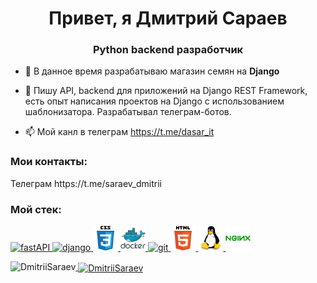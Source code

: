 <h1 align="center">Привет, я Дмитрий Сараев</h1>
<h3 align="center">Python backend разработчик</h3>



- 🔭 В данное время разрабатываю магазин семян на **Django** 
 

- 🌱 Пишу API, backend для приложений на Django REST Framework, есть опыт написания проектов на Django с использованием шаблонизатора. Разрабатывал телеграм-ботов.

- 📫 Мой канл в телеграм https://t.me/dasar_it

<h3 align="left">Мои контакты:</h3>
<p align="left">
Телеграм https://t.me/saraev_dmitrii
</p>

<h3 align="left">Мой стек:</h3>
<p align="left"> <a href="https://www.python.org/" target="_blank" rel="noreferrer"> <img src="https://external-content.duckduckgo.com/iu/?u=https%3A%2F%2Ftse4.mm.bing.net%2Fth%3Fid%3DOIP.d9Ob12ZXFxWKCTa8K8niiAHaHa%26pid%3DApi&f=1&ipt=7243db93a794562387a8cbbcb746847101b54335aa6d82b398010cacad6dfe44&ipo=images" alt="fastAPI" width="40" height="40"/> </a> <a href="https://www.djangoproject.com/" target="_blank" rel="noreferrer"> <img src="https://cdn.iconscout.com/icon/free/png-512/djangoproject-2752208-2285025.png?f=avif&w=512" alt="django" width="40" height="40"/> </a> <a href="https://www.w3schools.com/css/" target="_blank" rel="noreferrer"> <img src="https://raw.githubusercontent.com/devicons/devicon/master/icons/css3/css3-original-wordmark.svg" alt="css3" width="40" height="40"/> </a> <a href="https://www.docker.com/" target="_blank" rel="noreferrer"> <img src="https://raw.githubusercontent.com/devicons/devicon/master/icons/docker/docker-original-wordmark.svg" alt="docker" width="40" height="40"/> </a> <a href="https://git-scm.com/" target="_blank" rel="noreferrer"> <img src="https://www.vectorlogo.zone/logos/git-scm/git-scm-icon.svg" alt="git" width="40" height="40"/> </a> <a href="https://www.w3.org/html/" target="_blank" rel="noreferrer"> <img src="https://raw.githubusercontent.com/devicons/devicon/master/icons/html5/html5-original-wordmark.svg" alt="html5" width="40" height="40"/> </a>  <a href="https://www.linux.org/" target="_blank" rel="noreferrer"> <img src="https://raw.githubusercontent.com/devicons/devicon/master/icons/linux/linux-original.svg" alt="linux" width="40" height="40"/> </a> <a href="https://www.nginx.com" target="_blank" rel="noreferrer"> <img src="https://raw.githubusercontent.com/devicons/devicon/master/icons/nginx/nginx-original.svg" alt="nginx" width="40" height="40"/>

<p><img align="left" src="https://github-readme-stats.vercel.app/api/top-langs?username=DmitriiSaraev&show_icons=true&locale=en&layout=compact" alt="DmitriiSaraev" /></p>

<p>&nbsp;<img align="center" src="https://github-readme-stats.vercel.app/api?username=DmitriiSaraev&show_icons=true&locale=en" alt="DmitriiSaraev" /></p>

<!--
**DmitriiSaraev/DmitriiSaraev** is a ✨ _special_ ✨ repository because its `README.md` (this file) appears on your GitHub profile.

Here are some ideas to get you started:

- 🔭 I’m currently working on ...
- 🌱 I’m currently learning ...
- 👯 I’m looking to collaborate on ...
- 🤔 I’m looking for help with ...
- 💬 Ask me about ...
- 📫 How to reach me: ...
- 😄 Pronouns: ...
- ⚡ Fun fact: ...
-->
